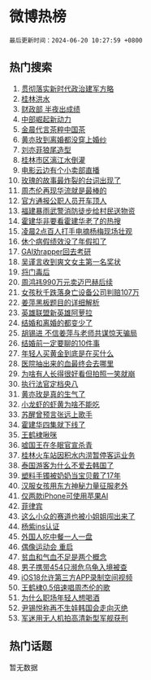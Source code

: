 # 微博热榜

`最后更新时间：2024-06-20 10:27:59 +0800`

## 热门搜索

1. [贯彻落实新时代政治建军方略](https://m.weibo.cn/search?containerid=100103type%3D1%26t%3D10%26q%3D%23%E8%B4%AF%E5%BD%BB%E8%90%BD%E5%AE%9E%E6%96%B0%E6%97%B6%E4%BB%A3%E6%94%BF%E6%B2%BB%E5%BB%BA%E5%86%9B%E6%96%B9%E7%95%A5%23&stream_entry_id=51&isnewpage=1&extparam=seat%3D1%26cate%3D10103%26stream_entry_id%3D51%26pos%3D0%26filter_type%3Drealtimehot%26dgr%3D0%26c_type%3D51%26q%3D%2523%25E8%25B4%25AF%25E5%25BD%25BB%25E8%2590%25BD%25E5%25AE%259E%25E6%2596%25B0%25E6%2597%25B6%25E4%25BB%25A3%25E6%2594%25BF%25E6%25B2%25BB%25E5%25BB%25BA%25E5%2586%259B%25E6%2596%25B9%25E7%2595%25A5%2523%26display_time%3D1718850478%26pre_seqid%3D171885047807801121274)
1. [桂林洪水](https://m.weibo.cn/search?containerid=100103type%3D1%26t%3D10%26q%3D%E6%A1%82%E6%9E%97%E6%B4%AA%E6%B0%B4&stream_entry_id=31&isnewpage=1&extparam=seat%3D1%26flag%3D1%26filter_type%3Drealtimehot%26pos%3D0%26c_type%3D31%26lcate%3D5001%26cate%3D5001%26band_rank%3D1%26q%3D%25E6%25A1%2582%25E6%259E%2597%25E6%25B4%25AA%25E6%25B0%25B4%26dgr%3D0%26realpos%3D1%26stream_entry_id%3D31%26display_time%3D1718850478%26pre_seqid%3D171885047807801121274)
1. [财政部 半夜出成绩](https://m.weibo.cn/search?containerid=100103type%3D1%26t%3D10%26q%3D%E8%B4%A2%E6%94%BF%E9%83%A8+%E5%8D%8A%E5%A4%9C%E5%87%BA%E6%88%90%E7%BB%A9&stream_entry_id=31&isnewpage=1&extparam=seat%3D1%26flag%3D2%26filter_type%3Drealtimehot%26pos%3D1%26c_type%3D31%26lcate%3D5001%26cate%3D5001%26band_rank%3D2%26q%3D%25E8%25B4%25A2%25E6%2594%25BF%25E9%2583%25A8%2520%25E5%258D%258A%25E5%25A4%259C%25E5%2587%25BA%25E6%2588%2590%25E7%25BB%25A9%26dgr%3D0%26realpos%3D2%26stream_entry_id%3D31%26display_time%3D1718850478%26pre_seqid%3D171885047807801121274)
1. [中部崛起新动力](https://m.weibo.cn/search?containerid=100103type%3D1%26t%3D10%26q%3D%23%E4%B8%AD%E9%83%A8%E5%B4%9B%E8%B5%B7%E6%96%B0%E5%8A%A8%E5%8A%9B%23&stream_entry_id=31&isnewpage=1&extparam=seat%3D1%26flag%3D0%26filter_type%3Drealtimehot%26pos%3D2%26c_type%3D31%26lcate%3D5001%26cate%3D5001%26band_rank%3D3%26q%3D%2523%25E4%25B8%25AD%25E9%2583%25A8%25E5%25B4%259B%25E8%25B5%25B7%25E6%2596%25B0%25E5%258A%25A8%25E5%258A%259B%2523%26dgr%3D0%26realpos%3D3%26stream_entry_id%3D31%26display_time%3D1718850478%26pre_seqid%3D171885047807801121274)
1. [金晨代言茶粹中国茶](https://m.weibo.cn/search?containerid=100103type%3D1%26t%3D10%26q%3D%23%E9%87%91%E6%99%A8%E4%BB%A3%E8%A8%80%E8%8C%B6%E7%B2%B9%E4%B8%AD%E5%9B%BD%E8%8C%B6%23&stream_entry_id=31&isnewpage=1&extparam=seat%3D1%26topic_ad%3D1%26filter_type%3Drealtimehot%26pos%3D3%26c_type%3D31%26lcate%3D5001%26is_ad_pos%3D1%26cate%3D5001%26stream_entry_id%3D31%26q%3D%2523%25E9%2587%2591%25E6%2599%25A8%25E4%25BB%25A3%25E8%25A8%2580%25E8%258C%25B6%25E7%25B2%25B9%25E4%25B8%25AD%25E5%259B%25BD%25E8%258C%25B6%2523%26dgr%3D0%26band_rank%3D4%26adid%3D242659%26display_time%3D1718850478%26pre_seqid%3D171885047807801121274)
1. [黄亦玫到离婚都没穿上婚纱](https://m.weibo.cn/search?containerid=100103type%3D1%26t%3D10%26q%3D%23%E9%BB%84%E4%BA%A6%E7%8E%AB%E5%88%B0%E7%A6%BB%E5%A9%9A%E9%83%BD%E6%B2%A1%E7%A9%BF%E4%B8%8A%E5%A9%9A%E7%BA%B1%23&stream_entry_id=31&isnewpage=1&extparam=seat%3D1%26flag%3D2%26filter_type%3Drealtimehot%26pos%3D4%26c_type%3D31%26lcate%3D5001%26cate%3D5001%26band_rank%3D4%26q%3D%2523%25E9%25BB%2584%25E4%25BA%25A6%25E7%258E%25AB%25E5%2588%25B0%25E7%25A6%25BB%25E5%25A9%259A%25E9%2583%25BD%25E6%25B2%25A1%25E7%25A9%25BF%25E4%25B8%258A%25E5%25A9%259A%25E7%25BA%25B1%2523%26dgr%3D0%26realpos%3D4%26stream_entry_id%3D31%26display_time%3D1718850478%26pre_seqid%3D171885047807801121274)
1. [刘亦菲狼尾造型](https://m.weibo.cn/search?containerid=100103type%3D1%26t%3D10%26q%3D%23%E5%88%98%E4%BA%A6%E8%8F%B2%E7%8B%BC%E5%B0%BE%E9%80%A0%E5%9E%8B%23&stream_entry_id=31&isnewpage=1&extparam=seat%3D1%26flag%3D1%26filter_type%3Drealtimehot%26pos%3D5%26c_type%3D31%26lcate%3D5001%26cate%3D5001%26band_rank%3D5%26q%3D%2523%25E5%2588%2598%25E4%25BA%25A6%25E8%258F%25B2%25E7%258B%25BC%25E5%25B0%25BE%25E9%2580%25A0%25E5%259E%258B%2523%26dgr%3D0%26realpos%3D5%26stream_entry_id%3D31%26display_time%3D1718850478%26pre_seqid%3D171885047807801121274)
1. [桂林市区漓江水倒灌](https://m.weibo.cn/search?containerid=100103type%3D1%26t%3D10%26q%3D%23%E6%A1%82%E6%9E%97%E5%B8%82%E5%8C%BA%E6%BC%93%E6%B1%9F%E6%B0%B4%E5%80%92%E7%81%8C%23&stream_entry_id=31&isnewpage=1&extparam=seat%3D1%26flag%3D1%26filter_type%3Drealtimehot%26pos%3D6%26c_type%3D31%26lcate%3D5001%26cate%3D5001%26band_rank%3D6%26q%3D%2523%25E6%25A1%2582%25E6%259E%2597%25E5%25B8%2582%25E5%258C%25BA%25E6%25BC%2593%25E6%25B1%259F%25E6%25B0%25B4%25E5%2580%2592%25E7%2581%258C%2523%26dgr%3D0%26realpos%3D6%26stream_entry_id%3D31%26display_time%3D1718850478%26pre_seqid%3D171885047807801121274)
1. [电影云边有个小卖部直播](https://m.weibo.cn/search?containerid=100103type%3D1%26t%3D10%26q%3D%23%E7%94%B5%E5%BD%B1%E4%BA%91%E8%BE%B9%E6%9C%89%E4%B8%AA%E5%B0%8F%E5%8D%96%E9%83%A8%E7%9B%B4%E6%92%AD%23&stream_entry_id=31&isnewpage=1&extparam=seat%3D1%26filter_type%3Drealtimehot%26pos%3D7%26c_type%3D31%26lcate%3D5001%26is_ad_pos%3D1%26cate%3D5001%26stream_entry_id%3D31%26q%3D%2523%25E7%2594%25B5%25E5%25BD%25B1%25E4%25BA%2591%25E8%25BE%25B9%25E6%259C%2589%25E4%25B8%25AA%25E5%25B0%258F%25E5%258D%2596%25E9%2583%25A8%25E7%259B%25B4%25E6%2592%25AD%2523%26dgr%3D0%26band_rank%3D7%26adid%3D242739%26display_time%3D1718850478%26pre_seqid%3D171885047807801121274)
1. [玫瑰的故事最炸裂的台词出现了](https://m.weibo.cn/search?containerid=100103type%3D1%26t%3D10%26q%3D%E7%8E%AB%E7%91%B0%E7%9A%84%E6%95%85%E4%BA%8B%E6%9C%80%E7%82%B8%E8%A3%82%E7%9A%84%E5%8F%B0%E8%AF%8D%E5%87%BA%E7%8E%B0%E4%BA%86&stream_entry_id=31&isnewpage=1&extparam=seat%3D1%26flag%3D2%26filter_type%3Drealtimehot%26pos%3D8%26c_type%3D31%26lcate%3D5001%26cate%3D5001%26band_rank%3D7%26q%3D%25E7%258E%25AB%25E7%2591%25B0%25E7%259A%2584%25E6%2595%2585%25E4%25BA%258B%25E6%259C%2580%25E7%2582%25B8%25E8%25A3%2582%25E7%259A%2584%25E5%258F%25B0%25E8%25AF%258D%25E5%2587%25BA%25E7%258E%25B0%25E4%25BA%2586%26dgr%3D0%26realpos%3D7%26stream_entry_id%3D31%26display_time%3D1718850478%26pre_seqid%3D171885047807801121274)
1. [周杰伦再现华流就是最棒的](https://m.weibo.cn/search?containerid=100103type%3D1%26t%3D10%26q%3D%23%E5%91%A8%E6%9D%B0%E4%BC%A6%E5%86%8D%E7%8E%B0%E5%8D%8E%E6%B5%81%E5%B0%B1%E6%98%AF%E6%9C%80%E6%A3%92%E7%9A%84%23&stream_entry_id=31&isnewpage=1&extparam=seat%3D1%26flag%3D1%26filter_type%3Drealtimehot%26pos%3D9%26c_type%3D31%26lcate%3D5001%26cate%3D5001%26band_rank%3D8%26q%3D%2523%25E5%2591%25A8%25E6%259D%25B0%25E4%25BC%25A6%25E5%2586%258D%25E7%258E%25B0%25E5%258D%258E%25E6%25B5%2581%25E5%25B0%25B1%25E6%2598%25AF%25E6%259C%2580%25E6%25A3%2592%25E7%259A%2584%2523%26dgr%3D0%26realpos%3D8%26stream_entry_id%3D31%26display_time%3D1718850478%26pre_seqid%3D171885047807801121274)
1. [官方通报公职人员开车顶人](https://m.weibo.cn/search?containerid=100103type%3D1%26t%3D10%26q%3D%23%E5%AE%98%E6%96%B9%E9%80%9A%E6%8A%A5%E5%85%AC%E8%81%8C%E4%BA%BA%E5%91%98%E5%BC%80%E8%BD%A6%E9%A1%B6%E4%BA%BA%23&stream_entry_id=31&isnewpage=1&extparam=seat%3D1%26flag%3D1%26filter_type%3Drealtimehot%26pos%3D10%26c_type%3D31%26lcate%3D5001%26cate%3D5001%26band_rank%3D9%26q%3D%2523%25E5%25AE%2598%25E6%2596%25B9%25E9%2580%259A%25E6%258A%25A5%25E5%2585%25AC%25E8%2581%258C%25E4%25BA%25BA%25E5%2591%2598%25E5%25BC%2580%25E8%25BD%25A6%25E9%25A1%25B6%25E4%25BA%25BA%2523%26dgr%3D0%26realpos%3D9%26stream_entry_id%3D31%26display_time%3D1718850478%26pre_seqid%3D171885047807801121274)
1. [福建暴雨武警消防徒步给村民送物资](https://m.weibo.cn/search?containerid=100103type%3D1%26t%3D10%26q%3D%23%E7%A6%8F%E5%BB%BA%E6%9A%B4%E9%9B%A8%E6%AD%A6%E8%AD%A6%E6%B6%88%E9%98%B2%E5%BE%92%E6%AD%A5%E7%BB%99%E6%9D%91%E6%B0%91%E9%80%81%E7%89%A9%E8%B5%84%23&stream_entry_id=31&isnewpage=1&extparam=seat%3D1%26flag%3D0%26filter_type%3Drealtimehot%26pos%3D11%26c_type%3D31%26lcate%3D5001%26cate%3D5001%26band_rank%3D10%26q%3D%2523%25E7%25A6%258F%25E5%25BB%25BA%25E6%259A%25B4%25E9%259B%25A8%25E6%25AD%25A6%25E8%25AD%25A6%25E6%25B6%2588%25E9%2598%25B2%25E5%25BE%2592%25E6%25AD%25A5%25E7%25BB%2599%25E6%259D%2591%25E6%25B0%2591%25E9%2580%2581%25E7%2589%25A9%25E8%25B5%2584%2523%26dgr%3D0%26realpos%3D10%26stream_entry_id%3D31%26display_time%3D1718850478%26pre_seqid%3D171885047807801121274)
1. [霍建华非要看霍建华老了的热搜](https://m.weibo.cn/search?containerid=100103type%3D1%26t%3D10%26q%3D%23%E9%9C%8D%E5%BB%BA%E5%8D%8E%E9%9D%9E%E8%A6%81%E7%9C%8B%E9%9C%8D%E5%BB%BA%E5%8D%8E%E8%80%81%E4%BA%86%E7%9A%84%E7%83%AD%E6%90%9C%23&stream_entry_id=31&isnewpage=1&extparam=seat%3D1%26flag%3D1%26filter_type%3Drealtimehot%26pos%3D12%26c_type%3D31%26lcate%3D5001%26cate%3D5001%26band_rank%3D11%26q%3D%2523%25E9%259C%258D%25E5%25BB%25BA%25E5%258D%258E%25E9%259D%259E%25E8%25A6%2581%25E7%259C%258B%25E9%259C%258D%25E5%25BB%25BA%25E5%258D%258E%25E8%2580%2581%25E4%25BA%2586%25E7%259A%2584%25E7%2583%25AD%25E6%2590%259C%2523%26dgr%3D0%26realpos%3D11%26stream_entry_id%3D31%26display_time%3D1718850478%26pre_seqid%3D171885047807801121274)
1. [凌晨2点百人打手电摘杨梅现场壮观](https://m.weibo.cn/search?containerid=100103type%3D1%26t%3D10%26q%3D%23%E5%87%8C%E6%99%A82%E7%82%B9%E7%99%BE%E4%BA%BA%E6%89%93%E6%89%8B%E7%94%B5%E6%91%98%E6%9D%A8%E6%A2%85%E7%8E%B0%E5%9C%BA%E5%A3%AE%E8%A7%82%23&stream_entry_id=31&isnewpage=1&extparam=seat%3D1%26flag%3D1%26filter_type%3Drealtimehot%26pos%3D13%26c_type%3D31%26lcate%3D5001%26cate%3D5001%26band_rank%3D12%26q%3D%2523%25E5%2587%258C%25E6%2599%25A82%25E7%2582%25B9%25E7%2599%25BE%25E4%25BA%25BA%25E6%2589%2593%25E6%2589%258B%25E7%2594%25B5%25E6%2591%2598%25E6%259D%25A8%25E6%25A2%2585%25E7%258E%25B0%25E5%259C%25BA%25E5%25A3%25AE%25E8%25A7%2582%2523%26dgr%3D0%26realpos%3D12%26stream_entry_id%3D31%26display_time%3D1718850478%26pre_seqid%3D171885047807801121274)
1. [休个病假绩效没了年假扣了](https://m.weibo.cn/search?containerid=100103type%3D1%26t%3D10%26q%3D%23%E4%BC%91%E4%B8%AA%E7%97%85%E5%81%87%E7%BB%A9%E6%95%88%E6%B2%A1%E4%BA%86%E5%B9%B4%E5%81%87%E6%89%A3%E4%BA%86%23&stream_entry_id=31&isnewpage=1&extparam=seat%3D1%26flag%3D0%26filter_type%3Drealtimehot%26pos%3D14%26c_type%3D31%26lcate%3D5001%26cate%3D5001%26band_rank%3D13%26q%3D%2523%25E4%25BC%2591%25E4%25B8%25AA%25E7%2597%2585%25E5%2581%2587%25E7%25BB%25A9%25E6%2595%2588%25E6%25B2%25A1%25E4%25BA%2586%25E5%25B9%25B4%25E5%2581%2587%25E6%2589%25A3%25E4%25BA%2586%2523%26dgr%3D0%26realpos%3D13%26stream_entry_id%3D31%26display_time%3D1718850478%26pre_seqid%3D171885047807801121274)
1. [GAI劝rapper回去考研](https://m.weibo.cn/search?containerid=100103type%3D1%26t%3D10%26q%3D%23GAI%E5%8A%9Drapper%E5%9B%9E%E5%8E%BB%E8%80%83%E7%A0%94%23&stream_entry_id=31&isnewpage=1&extparam=seat%3D1%26flag%3D1%26filter_type%3Drealtimehot%26pos%3D15%26c_type%3D31%26lcate%3D5001%26cate%3D5001%26band_rank%3D14%26q%3D%2523GAI%25E5%258A%259Drapper%25E5%259B%259E%25E5%258E%25BB%25E8%2580%2583%25E7%25A0%2594%2523%26dgr%3D0%26realpos%3D14%26stream_entry_id%3D31%26display_time%3D1718850478%26pre_seqid%3D171885047807801121274)
1. [吴谨言收到爽文女主第一名奖状](https://m.weibo.cn/search?containerid=100103type%3D1%26t%3D10%26q%3D%23%E5%90%B4%E8%B0%A8%E8%A8%80%E6%94%B6%E5%88%B0%E7%88%BD%E6%96%87%E5%A5%B3%E4%B8%BB%E7%AC%AC%E4%B8%80%E5%90%8D%E5%A5%96%E7%8A%B6%23&stream_entry_id=31&isnewpage=1&extparam=seat%3D1%26flag%3D1%26filter_type%3Drealtimehot%26pos%3D16%26c_type%3D31%26lcate%3D5001%26cate%3D5001%26band_rank%3D15%26q%3D%2523%25E5%2590%25B4%25E8%25B0%25A8%25E8%25A8%2580%25E6%2594%25B6%25E5%2588%25B0%25E7%2588%25BD%25E6%2596%2587%25E5%25A5%25B3%25E4%25B8%25BB%25E7%25AC%25AC%25E4%25B8%2580%25E5%2590%258D%25E5%25A5%2596%25E7%258A%25B6%2523%26dgr%3D0%26realpos%3D15%26stream_entry_id%3D31%26display_time%3D1718850478%26pre_seqid%3D171885047807801121274)
1. [将门毒后](https://m.weibo.cn/search?containerid=100103type%3D1%26t%3D10%26q%3D%E5%B0%86%E9%97%A8%E6%AF%92%E5%90%8E&stream_entry_id=31&isnewpage=1&extparam=seat%3D1%26flag%3D0%26filter_type%3Drealtimehot%26pos%3D17%26c_type%3D31%26lcate%3D5001%26cate%3D5001%26band_rank%3D16%26q%3D%25E5%25B0%2586%25E9%2597%25A8%25E6%25AF%2592%25E5%2590%258E%26dgr%3D0%26realpos%3D16%26stream_entry_id%3D31%26display_time%3D1718850478%26pre_seqid%3D171885047807801121274)
1. [周鸿祎990万元卖迈巴赫后续](https://m.weibo.cn/search?containerid=100103type%3D1%26t%3D10%26q%3D%23%E5%91%A8%E9%B8%BF%E7%A5%8E990%E4%B8%87%E5%85%83%E5%8D%96%E8%BF%88%E5%B7%B4%E8%B5%AB%E5%90%8E%E7%BB%AD%23&stream_entry_id=31&isnewpage=1&extparam=seat%3D1%26flag%3D1%26filter_type%3Drealtimehot%26pos%3D18%26c_type%3D31%26lcate%3D5001%26cate%3D5001%26band_rank%3D17%26q%3D%2523%25E5%2591%25A8%25E9%25B8%25BF%25E7%25A5%258E990%25E4%25B8%2587%25E5%2585%2583%25E5%258D%2596%25E8%25BF%2588%25E5%25B7%25B4%25E8%25B5%25AB%25E5%2590%258E%25E7%25BB%25AD%2523%26dgr%3D0%26realpos%3D17%26stream_entry_id%3D31%26display_time%3D1718850478%26pre_seqid%3D171885047807801121274)
1. [女孩秋千跌落身亡设备公司判赔107万](https://m.weibo.cn/search?containerid=100103type%3D1%26t%3D10%26q%3D%23%E5%A5%B3%E5%AD%A9%E7%A7%8B%E5%8D%83%E8%B7%8C%E8%90%BD%E8%BA%AB%E4%BA%A1%E8%AE%BE%E5%A4%87%E5%85%AC%E5%8F%B8%E5%88%A4%E8%B5%94107%E4%B8%87%23&stream_entry_id=31&isnewpage=1&extparam=seat%3D1%26flag%3D0%26filter_type%3Drealtimehot%26pos%3D19%26c_type%3D31%26lcate%3D5001%26cate%3D5001%26band_rank%3D18%26q%3D%2523%25E5%25A5%25B3%25E5%25AD%25A9%25E7%25A7%258B%25E5%258D%2583%25E8%25B7%258C%25E8%2590%25BD%25E8%25BA%25AB%25E4%25BA%25A1%25E8%25AE%25BE%25E5%25A4%2587%25E5%2585%25AC%25E5%258F%25B8%25E5%2588%25A4%25E8%25B5%2594107%25E4%25B8%2587%2523%26dgr%3D0%26realpos%3D18%26stream_entry_id%3D31%26display_time%3D1718850478%26pre_seqid%3D171885047807801121274)
1. [姜萍黑板题目的详细解析](https://m.weibo.cn/search?containerid=100103type%3D1%26t%3D10%26q%3D%23%E5%A7%9C%E8%90%8D%E9%BB%91%E6%9D%BF%E9%A2%98%E7%9B%AE%E7%9A%84%E8%AF%A6%E7%BB%86%E8%A7%A3%E6%9E%90%23&stream_entry_id=31&isnewpage=1&extparam=seat%3D1%26flag%3D1%26filter_type%3Drealtimehot%26pos%3D20%26c_type%3D31%26lcate%3D5001%26cate%3D5001%26band_rank%3D19%26q%3D%2523%25E5%25A7%259C%25E8%2590%258D%25E9%25BB%2591%25E6%259D%25BF%25E9%25A2%2598%25E7%259B%25AE%25E7%259A%2584%25E8%25AF%25A6%25E7%25BB%2586%25E8%25A7%25A3%25E6%259E%2590%2523%26dgr%3D0%26realpos%3D19%26stream_entry_id%3D31%26display_time%3D1718850478%26pre_seqid%3D171885047807801121274)
1. [英雄联盟新英雄阿萝拉](https://m.weibo.cn/search?containerid=100103type%3D1%26t%3D10%26q%3D%23%E8%8B%B1%E9%9B%84%E8%81%94%E7%9B%9F%E6%96%B0%E8%8B%B1%E9%9B%84%E9%98%BF%E8%90%9D%E6%8B%89%23&stream_entry_id=31&isnewpage=1&extparam=seat%3D1%26flag%3D1%26filter_type%3Drealtimehot%26pos%3D21%26c_type%3D31%26lcate%3D5001%26cate%3D5001%26band_rank%3D20%26q%3D%2523%25E8%258B%25B1%25E9%259B%2584%25E8%2581%2594%25E7%259B%259F%25E6%2596%25B0%25E8%258B%25B1%25E9%259B%2584%25E9%2598%25BF%25E8%2590%259D%25E6%258B%2589%2523%26dgr%3D0%26realpos%3D20%26stream_entry_id%3D31%26display_time%3D1718850478%26pre_seqid%3D171885047807801121274)
1. [结婚和离婚的都变少了](https://m.weibo.cn/search?containerid=100103type%3D1%26t%3D10%26q%3D%23%E7%BB%93%E5%A9%9A%E5%92%8C%E7%A6%BB%E5%A9%9A%E7%9A%84%E9%83%BD%E5%8F%98%E5%B0%91%E4%BA%86%23&stream_entry_id=31&isnewpage=1&extparam=seat%3D1%26flag%3D0%26filter_type%3Drealtimehot%26pos%3D22%26c_type%3D31%26lcate%3D5001%26cate%3D5001%26band_rank%3D21%26q%3D%2523%25E7%25BB%2593%25E5%25A9%259A%25E5%2592%258C%25E7%25A6%25BB%25E5%25A9%259A%25E7%259A%2584%25E9%2583%25BD%25E5%258F%2598%25E5%25B0%2591%25E4%25BA%2586%2523%26dgr%3D0%26realpos%3D21%26stream_entry_id%3D31%26display_time%3D1718850478%26pre_seqid%3D171885047807801121274)
1. [胡锡进 不信姜萍与老师共谋惊天骗局](https://m.weibo.cn/search?containerid=100103type%3D1%26t%3D10%26q%3D%E8%83%A1%E9%94%A1%E8%BF%9B+%E4%B8%8D%E4%BF%A1%E5%A7%9C%E8%90%8D%E4%B8%8E%E8%80%81%E5%B8%88%E5%85%B1%E8%B0%8B%E6%83%8A%E5%A4%A9%E9%AA%97%E5%B1%80&stream_entry_id=31&isnewpage=1&extparam=seat%3D1%26flag%3D2%26filter_type%3Drealtimehot%26pos%3D23%26c_type%3D31%26lcate%3D5001%26cate%3D5001%26band_rank%3D22%26q%3D%25E8%2583%25A1%25E9%2594%25A1%25E8%25BF%259B%2520%25E4%25B8%258D%25E4%25BF%25A1%25E5%25A7%259C%25E8%2590%258D%25E4%25B8%258E%25E8%2580%2581%25E5%25B8%2588%25E5%2585%25B1%25E8%25B0%258B%25E6%2583%258A%25E5%25A4%25A9%25E9%25AA%2597%25E5%25B1%2580%26dgr%3D0%26realpos%3D22%26stream_entry_id%3D31%26display_time%3D1718850478%26pre_seqid%3D171885047807801121274)
1. [结婚前一定要聊的10件事](https://m.weibo.cn/search?containerid=100103type%3D1%26t%3D10%26q%3D%23%E7%BB%93%E5%A9%9A%E5%89%8D%E4%B8%80%E5%AE%9A%E8%A6%81%E8%81%8A%E7%9A%8410%E4%BB%B6%E4%BA%8B%23&stream_entry_id=31&isnewpage=1&extparam=seat%3D1%26flag%3D0%26filter_type%3Drealtimehot%26pos%3D24%26c_type%3D31%26lcate%3D5001%26cate%3D5001%26band_rank%3D23%26q%3D%2523%25E7%25BB%2593%25E5%25A9%259A%25E5%2589%258D%25E4%25B8%2580%25E5%25AE%259A%25E8%25A6%2581%25E8%2581%258A%25E7%259A%258410%25E4%25BB%25B6%25E4%25BA%258B%2523%26dgr%3D0%26realpos%3D23%26stream_entry_id%3D31%26display_time%3D1718850478%26pre_seqid%3D171885047807801121274)
1. [年轻人买黄金到底是在买什么](https://m.weibo.cn/search?containerid=100103type%3D1%26t%3D10%26q%3D%23%E5%B9%B4%E8%BD%BB%E4%BA%BA%E4%B9%B0%E9%BB%84%E9%87%91%E5%88%B0%E5%BA%95%E6%98%AF%E5%9C%A8%E4%B9%B0%E4%BB%80%E4%B9%88%23&stream_entry_id=31&isnewpage=1&extparam=seat%3D1%26flag%3D1%26filter_type%3Drealtimehot%26pos%3D25%26c_type%3D31%26lcate%3D5001%26cate%3D5001%26band_rank%3D24%26q%3D%2523%25E5%25B9%25B4%25E8%25BD%25BB%25E4%25BA%25BA%25E4%25B9%25B0%25E9%25BB%2584%25E9%2587%2591%25E5%2588%25B0%25E5%25BA%2595%25E6%2598%25AF%25E5%259C%25A8%25E4%25B9%25B0%25E4%25BB%2580%25E4%25B9%2588%2523%26dgr%3D0%26realpos%3D24%26stream_entry_id%3D31%26display_time%3D1718850478%26pre_seqid%3D171885047807801121274)
1. [医院抽出来的血最终会去哪里](https://m.weibo.cn/search?containerid=100103type%3D1%26t%3D10%26q%3D%23%E5%8C%BB%E9%99%A2%E6%8A%BD%E5%87%BA%E6%9D%A5%E7%9A%84%E8%A1%80%E6%9C%80%E7%BB%88%E4%BC%9A%E5%8E%BB%E5%93%AA%E9%87%8C%23&stream_entry_id=31&isnewpage=1&extparam=seat%3D1%26flag%3D0%26filter_type%3Drealtimehot%26pos%3D26%26c_type%3D31%26lcate%3D5001%26cate%3D5001%26band_rank%3D25%26q%3D%2523%25E5%258C%25BB%25E9%2599%25A2%25E6%258A%25BD%25E5%2587%25BA%25E6%259D%25A5%25E7%259A%2584%25E8%25A1%2580%25E6%259C%2580%25E7%25BB%2588%25E4%25BC%259A%25E5%258E%25BB%25E5%2593%25AA%25E9%2587%258C%2523%26dgr%3D0%26realpos%3D25%26stream_entry_id%3D31%26display_time%3D1718850478%26pre_seqid%3D171885047807801121274)
1. [为啥有人长得很好看但拍照一笑就崩](https://m.weibo.cn/search?containerid=100103type%3D1%26t%3D10%26q%3D%23%E4%B8%BA%E5%95%A5%E6%9C%89%E4%BA%BA%E9%95%BF%E5%BE%97%E5%BE%88%E5%A5%BD%E7%9C%8B%E4%BD%86%E6%8B%8D%E7%85%A7%E4%B8%80%E7%AC%91%E5%B0%B1%E5%B4%A9%23&stream_entry_id=31&isnewpage=1&extparam=seat%3D1%26flag%3D1%26filter_type%3Drealtimehot%26pos%3D27%26c_type%3D31%26lcate%3D5001%26cate%3D5001%26band_rank%3D26%26q%3D%2523%25E4%25B8%25BA%25E5%2595%25A5%25E6%259C%2589%25E4%25BA%25BA%25E9%2595%25BF%25E5%25BE%2597%25E5%25BE%2588%25E5%25A5%25BD%25E7%259C%258B%25E4%25BD%2586%25E6%258B%258D%25E7%2585%25A7%25E4%25B8%2580%25E7%25AC%2591%25E5%25B0%25B1%25E5%25B4%25A9%2523%26dgr%3D0%26realpos%3D26%26stream_entry_id%3D31%26display_time%3D1718850478%26pre_seqid%3D171885047807801121274)
1. [执行法官定档央八](https://m.weibo.cn/search?containerid=100103type%3D1%26t%3D10%26q%3D%23%E6%89%A7%E8%A1%8C%E6%B3%95%E5%AE%98%E5%AE%9A%E6%A1%A3%E5%A4%AE%E5%85%AB%23&stream_entry_id=31&isnewpage=1&extparam=seat%3D1%26flag%3D1%26filter_type%3Drealtimehot%26pos%3D28%26c_type%3D31%26lcate%3D5001%26cate%3D5001%26band_rank%3D27%26q%3D%2523%25E6%2589%25A7%25E8%25A1%258C%25E6%25B3%2595%25E5%25AE%2598%25E5%25AE%259A%25E6%25A1%25A3%25E5%25A4%25AE%25E5%2585%25AB%2523%26dgr%3D0%26realpos%3D27%26stream_entry_id%3D31%26display_time%3D1718850478%26pre_seqid%3D171885047807801121274)
1. [黄亦玫是真的生气了](https://m.weibo.cn/search?containerid=100103type%3D1%26t%3D10%26q%3D%23%E9%BB%84%E4%BA%A6%E7%8E%AB%E6%98%AF%E7%9C%9F%E7%9A%84%E7%94%9F%E6%B0%94%E4%BA%86%23&stream_entry_id=31&isnewpage=1&extparam=seat%3D1%26flag%3D0%26filter_type%3Drealtimehot%26pos%3D29%26c_type%3D31%26lcate%3D5001%26cate%3D5001%26band_rank%3D28%26q%3D%2523%25E9%25BB%2584%25E4%25BA%25A6%25E7%258E%25AB%25E6%2598%25AF%25E7%259C%259F%25E7%259A%2584%25E7%2594%259F%25E6%25B0%2594%25E4%25BA%2586%2523%26dgr%3D0%26realpos%3D28%26stream_entry_id%3D31%26display_time%3D1718850478%26pre_seqid%3D171885047807801121274)
1. [小龙虾的虾黄为啥不能吃](https://m.weibo.cn/search?containerid=100103type%3D1%26t%3D10%26q%3D%23%E5%B0%8F%E9%BE%99%E8%99%BE%E7%9A%84%E8%99%BE%E9%BB%84%E4%B8%BA%E5%95%A5%E4%B8%8D%E8%83%BD%E5%90%83%23&stream_entry_id=31&isnewpage=1&extparam=seat%3D1%26flag%3D1%26filter_type%3Drealtimehot%26pos%3D30%26c_type%3D31%26lcate%3D5001%26cate%3D5001%26band_rank%3D29%26q%3D%2523%25E5%25B0%258F%25E9%25BE%2599%25E8%2599%25BE%25E7%259A%2584%25E8%2599%25BE%25E9%25BB%2584%25E4%25B8%25BA%25E5%2595%25A5%25E4%25B8%258D%25E8%2583%25BD%25E5%2590%2583%2523%26dgr%3D0%26realpos%3D29%26stream_entry_id%3D31%26display_time%3D1718850478%26pre_seqid%3D171885047807801121274)
1. [苏醒曾预言张远上歌手](https://m.weibo.cn/search?containerid=100103type%3D1%26t%3D10%26q%3D%23%E8%8B%8F%E9%86%92%E6%9B%BE%E9%A2%84%E8%A8%80%E5%BC%A0%E8%BF%9C%E4%B8%8A%E6%AD%8C%E6%89%8B%23&stream_entry_id=31&isnewpage=1&extparam=seat%3D1%26flag%3D1%26filter_type%3Drealtimehot%26pos%3D31%26c_type%3D31%26lcate%3D5001%26cate%3D5001%26band_rank%3D30%26q%3D%2523%25E8%258B%258F%25E9%2586%2592%25E6%259B%25BE%25E9%25A2%2584%25E8%25A8%2580%25E5%25BC%25A0%25E8%25BF%259C%25E4%25B8%258A%25E6%25AD%258C%25E6%2589%258B%2523%26dgr%3D0%26realpos%3D30%26stream_entry_id%3D31%26display_time%3D1718850478%26pre_seqid%3D171885047807801121274)
1. [霍建华四集就下线了](https://m.weibo.cn/search?containerid=100103type%3D1%26t%3D10%26q%3D%23%E9%9C%8D%E5%BB%BA%E5%8D%8E%E5%9B%9B%E9%9B%86%E5%B0%B1%E4%B8%8B%E7%BA%BF%E4%BA%86%23&stream_entry_id=31&isnewpage=1&extparam=seat%3D1%26flag%3D0%26filter_type%3Drealtimehot%26pos%3D32%26c_type%3D31%26lcate%3D5001%26cate%3D5001%26band_rank%3D31%26q%3D%2523%25E9%259C%258D%25E5%25BB%25BA%25E5%258D%258E%25E5%259B%259B%25E9%259B%2586%25E5%25B0%25B1%25E4%25B8%258B%25E7%25BA%25BF%25E4%25BA%2586%2523%26dgr%3D0%26realpos%3D31%26stream_entry_id%3D31%26display_time%3D1718850478%26pre_seqid%3D171885047807801121274)
1. [王鹤棣啾咪](https://m.weibo.cn/search?containerid=100103type%3D1%26t%3D10%26q%3D%23%E7%8E%8B%E9%B9%A4%E6%A3%A3%E5%95%BE%E5%92%AA%23&stream_entry_id=31&isnewpage=1&extparam=seat%3D1%26flag%3D1%26filter_type%3Drealtimehot%26pos%3D33%26c_type%3D31%26lcate%3D5001%26cate%3D5001%26band_rank%3D32%26q%3D%2523%25E7%258E%258B%25E9%25B9%25A4%25E6%25A3%25A3%25E5%2595%25BE%25E5%2592%25AA%2523%26dgr%3D0%26realpos%3D32%26stream_entry_id%3D31%26display_time%3D1718850478%26pre_seqid%3D171885047807801121274)
1. [嘘国王在冬眠官宣杀青](https://m.weibo.cn/search?containerid=100103type%3D1%26t%3D10%26q%3D%23%E5%98%98%E5%9B%BD%E7%8E%8B%E5%9C%A8%E5%86%AC%E7%9C%A0%E5%AE%98%E5%AE%A3%E6%9D%80%E9%9D%92%23&stream_entry_id=31&isnewpage=1&extparam=seat%3D1%26flag%3D1%26filter_type%3Drealtimehot%26pos%3D34%26c_type%3D31%26lcate%3D5001%26cate%3D5001%26band_rank%3D33%26q%3D%2523%25E5%2598%2598%25E5%259B%25BD%25E7%258E%258B%25E5%259C%25A8%25E5%2586%25AC%25E7%259C%25A0%25E5%25AE%2598%25E5%25AE%25A3%25E6%259D%2580%25E9%259D%2592%2523%26dgr%3D0%26realpos%3D33%26stream_entry_id%3D31%26display_time%3D1718850478%26pre_seqid%3D171885047807801121274)
1. [桂林火车站因积水内涝暂停客运业务](https://m.weibo.cn/search?containerid=100103type%3D1%26t%3D10%26q%3D%23%E6%A1%82%E6%9E%97%E7%81%AB%E8%BD%A6%E7%AB%99%E5%9B%A0%E7%A7%AF%E6%B0%B4%E5%86%85%E6%B6%9D%E6%9A%82%E5%81%9C%E5%AE%A2%E8%BF%90%E4%B8%9A%E5%8A%A1%23&stream_entry_id=31&isnewpage=1&extparam=seat%3D1%26flag%3D1%26filter_type%3Drealtimehot%26pos%3D35%26c_type%3D31%26lcate%3D5001%26cate%3D5001%26band_rank%3D34%26q%3D%2523%25E6%25A1%2582%25E6%259E%2597%25E7%2581%25AB%25E8%25BD%25A6%25E7%25AB%2599%25E5%259B%25A0%25E7%25A7%25AF%25E6%25B0%25B4%25E5%2586%2585%25E6%25B6%259D%25E6%259A%2582%25E5%2581%259C%25E5%25AE%25A2%25E8%25BF%2590%25E4%25B8%259A%25E5%258A%25A1%2523%26dgr%3D0%26realpos%3D34%26stream_entry_id%3D31%26display_time%3D1718850478%26pre_seqid%3D171885047807801121274)
1. [泰国游客为什么不爱去韩国了](https://m.weibo.cn/search?containerid=100103type%3D1%26t%3D10%26q%3D%23%E6%B3%B0%E5%9B%BD%E6%B8%B8%E5%AE%A2%E4%B8%BA%E4%BB%80%E4%B9%88%E4%B8%8D%E7%88%B1%E5%8E%BB%E9%9F%A9%E5%9B%BD%E4%BA%86%23&stream_entry_id=31&isnewpage=1&extparam=seat%3D1%26flag%3D1%26filter_type%3Drealtimehot%26pos%3D36%26c_type%3D31%26lcate%3D5001%26cate%3D5001%26band_rank%3D35%26q%3D%2523%25E6%25B3%25B0%25E5%259B%25BD%25E6%25B8%25B8%25E5%25AE%25A2%25E4%25B8%25BA%25E4%25BB%2580%25E4%25B9%2588%25E4%25B8%258D%25E7%2588%25B1%25E5%258E%25BB%25E9%259F%25A9%25E5%259B%25BD%25E4%25BA%2586%2523%26dgr%3D0%26realpos%3D35%26stream_entry_id%3D31%26display_time%3D1718850478%26pre_seqid%3D171885047807801121274)
1. [塑料手镯被奶奶当宝贝戴了17年](https://m.weibo.cn/search?containerid=100103type%3D1%26t%3D10%26q%3D%23%E5%A1%91%E6%96%99%E6%89%8B%E9%95%AF%E8%A2%AB%E5%A5%B6%E5%A5%B6%E5%BD%93%E5%AE%9D%E8%B4%9D%E6%88%B4%E4%BA%8617%E5%B9%B4%23&stream_entry_id=31&isnewpage=1&extparam=seat%3D1%26flag%3D0%26filter_type%3Drealtimehot%26pos%3D37%26c_type%3D31%26lcate%3D5001%26cate%3D5001%26band_rank%3D36%26q%3D%2523%25E5%25A1%2591%25E6%2596%2599%25E6%2589%258B%25E9%2595%25AF%25E8%25A2%25AB%25E5%25A5%25B6%25E5%25A5%25B6%25E5%25BD%2593%25E5%25AE%259D%25E8%25B4%259D%25E6%2588%25B4%25E4%25BA%258617%25E5%25B9%25B4%2523%26dgr%3D0%26realpos%3D36%26stream_entry_id%3D31%26display_time%3D1718850478%26pre_seqid%3D171885047807801121274)
1. [汉服女孩用东方神秘力量征服老外](https://m.weibo.cn/search?containerid=100103type%3D1%26t%3D10%26q%3D%23%E6%B1%89%E6%9C%8D%E5%A5%B3%E5%AD%A9%E7%94%A8%E4%B8%9C%E6%96%B9%E7%A5%9E%E7%A7%98%E5%8A%9B%E9%87%8F%E5%BE%81%E6%9C%8D%E8%80%81%E5%A4%96%23&stream_entry_id=31&isnewpage=1&extparam=seat%3D1%26flag%3D1%26filter_type%3Drealtimehot%26pos%3D38%26c_type%3D31%26lcate%3D5001%26cate%3D5001%26band_rank%3D37%26q%3D%2523%25E6%25B1%2589%25E6%259C%258D%25E5%25A5%25B3%25E5%25AD%25A9%25E7%2594%25A8%25E4%25B8%259C%25E6%2596%25B9%25E7%25A5%259E%25E7%25A7%2598%25E5%258A%259B%25E9%2587%258F%25E5%25BE%2581%25E6%259C%258D%25E8%2580%2581%25E5%25A4%2596%2523%26dgr%3D0%26realpos%3D37%26stream_entry_id%3D31%26display_time%3D1718850478%26pre_seqid%3D171885047807801121274)
1. [仅两款iPhone可使用苹果AI](https://m.weibo.cn/search?containerid=100103type%3D1%26t%3D10%26q%3D%23%E4%BB%85%E4%B8%A4%E6%AC%BEiPhone%E5%8F%AF%E4%BD%BF%E7%94%A8%E8%8B%B9%E6%9E%9CAI%23&stream_entry_id=31&isnewpage=1&extparam=seat%3D1%26flag%3D1%26filter_type%3Drealtimehot%26pos%3D39%26c_type%3D31%26lcate%3D5001%26cate%3D5001%26band_rank%3D38%26q%3D%2523%25E4%25BB%2585%25E4%25B8%25A4%25E6%25AC%25BEiPhone%25E5%258F%25AF%25E4%25BD%25BF%25E7%2594%25A8%25E8%258B%25B9%25E6%259E%259CAI%2523%26dgr%3D0%26realpos%3D38%26stream_entry_id%3D31%26display_time%3D1718850478%26pre_seqid%3D171885047807801121274)
1. [菲律宾](https://m.weibo.cn/search?containerid=100103type%3D1%26t%3D10%26q%3D%E8%8F%B2%E5%BE%8B%E5%AE%BE&stream_entry_id=31&isnewpage=1&extparam=seat%3D1%26flag%3D0%26filter_type%3Drealtimehot%26pos%3D40%26c_type%3D31%26lcate%3D5001%26cate%3D5001%26band_rank%3D39%26q%3D%25E8%258F%25B2%25E5%25BE%258B%25E5%25AE%25BE%26dgr%3D0%26realpos%3D39%26stream_entry_id%3D31%26display_time%3D1718850478%26pre_seqid%3D171885047807801121274)
1. [这么小众的赛道也被小姐姐闯出来了](https://m.weibo.cn/search?containerid=100103type%3D1%26t%3D10%26q%3D%E8%BF%99%E4%B9%88%E5%B0%8F%E4%BC%97%E7%9A%84%E8%B5%9B%E9%81%93%E4%B9%9F%E8%A2%AB%E5%B0%8F%E5%A7%90%E5%A7%90%E9%97%AF%E5%87%BA%E6%9D%A5%E4%BA%86&stream_entry_id=31&isnewpage=1&extparam=seat%3D1%26flag%3D1%26filter_type%3Drealtimehot%26pos%3D41%26c_type%3D31%26lcate%3D5001%26cate%3D5001%26band_rank%3D40%26q%3D%25E8%25BF%2599%25E4%25B9%2588%25E5%25B0%258F%25E4%25BC%2597%25E7%259A%2584%25E8%25B5%259B%25E9%2581%2593%25E4%25B9%259F%25E8%25A2%25AB%25E5%25B0%258F%25E5%25A7%2590%25E5%25A7%2590%25E9%2597%25AF%25E5%2587%25BA%25E6%259D%25A5%25E4%25BA%2586%26dgr%3D0%26realpos%3D40%26stream_entry_id%3D31%26display_time%3D1718850478%26pre_seqid%3D171885047807801121274)
1. [杨紫ins认证](https://m.weibo.cn/search?containerid=100103type%3D1%26t%3D10%26q%3D%23%E6%9D%A8%E7%B4%ABins%E8%AE%A4%E8%AF%81%23&stream_entry_id=31&isnewpage=1&extparam=seat%3D1%26flag%3D0%26filter_type%3Drealtimehot%26pos%3D42%26c_type%3D31%26lcate%3D5001%26cate%3D5001%26band_rank%3D41%26q%3D%2523%25E6%259D%25A8%25E7%25B4%25ABins%25E8%25AE%25A4%25E8%25AF%2581%2523%26dgr%3D0%26realpos%3D41%26stream_entry_id%3D31%26display_time%3D1718850478%26pre_seqid%3D171885047807801121274)
1. [外国人吃中餐一人一盘](https://m.weibo.cn/search?containerid=100103type%3D1%26t%3D10%26q%3D%23%E5%A4%96%E5%9B%BD%E4%BA%BA%E5%90%83%E4%B8%AD%E9%A4%90%E4%B8%80%E4%BA%BA%E4%B8%80%E7%9B%98%23&stream_entry_id=31&isnewpage=1&extparam=seat%3D1%26flag%3D0%26filter_type%3Drealtimehot%26pos%3D43%26c_type%3D31%26lcate%3D5001%26cate%3D5001%26band_rank%3D42%26q%3D%2523%25E5%25A4%2596%25E5%259B%25BD%25E4%25BA%25BA%25E5%2590%2583%25E4%25B8%25AD%25E9%25A4%2590%25E4%25B8%2580%25E4%25BA%25BA%25E4%25B8%2580%25E7%259B%2598%2523%26dgr%3D0%26realpos%3D42%26stream_entry_id%3D31%26display_time%3D1718850478%26pre_seqid%3D171885047807801121274)
1. [偶像运动会 重启](https://m.weibo.cn/search?containerid=100103type%3D1%26t%3D10%26q%3D%E5%81%B6%E5%83%8F%E8%BF%90%E5%8A%A8%E4%BC%9A+%E9%87%8D%E5%90%AF&stream_entry_id=31&isnewpage=1&extparam=seat%3D1%26flag%3D1%26filter_type%3Drealtimehot%26pos%3D44%26c_type%3D31%26lcate%3D5001%26cate%3D5001%26band_rank%3D43%26q%3D%25E5%2581%25B6%25E5%2583%258F%25E8%25BF%2590%25E5%258A%25A8%25E4%25BC%259A%2520%25E9%2587%258D%25E5%2590%25AF%26dgr%3D0%26realpos%3D43%26stream_entry_id%3D31%26display_time%3D1718850478%26pre_seqid%3D171885047807801121274)
1. [贫血和气血不足是两个概念](https://m.weibo.cn/search?containerid=100103type%3D1%26t%3D10%26q%3D%23%E8%B4%AB%E8%A1%80%E5%92%8C%E6%B0%94%E8%A1%80%E4%B8%8D%E8%B6%B3%E6%98%AF%E4%B8%A4%E4%B8%AA%E6%A6%82%E5%BF%B5%23&stream_entry_id=31&isnewpage=1&extparam=seat%3D1%26flag%3D0%26filter_type%3Drealtimehot%26pos%3D45%26c_type%3D31%26lcate%3D5001%26cate%3D5001%26band_rank%3D44%26q%3D%2523%25E8%25B4%25AB%25E8%25A1%2580%25E5%2592%258C%25E6%25B0%2594%25E8%25A1%2580%25E4%25B8%258D%25E8%25B6%25B3%25E6%2598%25AF%25E4%25B8%25A4%25E4%25B8%25AA%25E6%25A6%2582%25E5%25BF%25B5%2523%26dgr%3D0%26realpos%3D44%26stream_entry_id%3D31%26display_time%3D1718850478%26pre_seqid%3D171885047807801121274)
1. [男子携带454只濒危乌龟入境被查](https://m.weibo.cn/search?containerid=100103type%3D1%26t%3D10%26q%3D%23%E7%94%B7%E5%AD%90%E6%90%BA%E5%B8%A6454%E5%8F%AA%E6%BF%92%E5%8D%B1%E4%B9%8C%E9%BE%9F%E5%85%A5%E5%A2%83%E8%A2%AB%E6%9F%A5%23&stream_entry_id=31&isnewpage=1&extparam=seat%3D1%26flag%3D1%26filter_type%3Drealtimehot%26pos%3D46%26c_type%3D31%26lcate%3D5001%26cate%3D5001%26band_rank%3D45%26q%3D%2523%25E7%2594%25B7%25E5%25AD%2590%25E6%2590%25BA%25E5%25B8%25A6454%25E5%258F%25AA%25E6%25BF%2592%25E5%258D%25B1%25E4%25B9%258C%25E9%25BE%259F%25E5%2585%25A5%25E5%25A2%2583%25E8%25A2%25AB%25E6%259F%25A5%2523%26dgr%3D0%26realpos%3D45%26stream_entry_id%3D31%26display_time%3D1718850478%26pre_seqid%3D171885047807801121274)
1. [iOS18允许第三方APP录制空间视频](https://m.weibo.cn/search?containerid=100103type%3D1%26t%3D10%26q%3D%23iOS18%E5%85%81%E8%AE%B8%E7%AC%AC%E4%B8%89%E6%96%B9APP%E5%BD%95%E5%88%B6%E7%A9%BA%E9%97%B4%E8%A7%86%E9%A2%91%23&stream_entry_id=31&isnewpage=1&extparam=seat%3D1%26flag%3D1%26filter_type%3Drealtimehot%26pos%3D47%26c_type%3D31%26lcate%3D5001%26cate%3D5001%26band_rank%3D46%26q%3D%2523iOS18%25E5%2585%2581%25E8%25AE%25B8%25E7%25AC%25AC%25E4%25B8%2589%25E6%2596%25B9APP%25E5%25BD%2595%25E5%2588%25B6%25E7%25A9%25BA%25E9%2597%25B4%25E8%25A7%2586%25E9%25A2%2591%2523%26dgr%3D0%26realpos%3D46%26stream_entry_id%3D31%26display_time%3D1718850478%26pre_seqid%3D171885047807801121274)
1. [王鹤棣0.5倍速唱周杰伦的歌](https://m.weibo.cn/search?containerid=100103type%3D1%26t%3D10%26q%3D%23%E7%8E%8B%E9%B9%A4%E6%A3%A30.5%E5%80%8D%E9%80%9F%E5%94%B1%E5%91%A8%E6%9D%B0%E4%BC%A6%E7%9A%84%E6%AD%8C%23&stream_entry_id=31&isnewpage=1&extparam=seat%3D1%26flag%3D1%26filter_type%3Drealtimehot%26pos%3D48%26c_type%3D31%26lcate%3D5001%26cate%3D5001%26band_rank%3D47%26q%3D%2523%25E7%258E%258B%25E9%25B9%25A4%25E6%25A3%25A30.5%25E5%2580%258D%25E9%2580%259F%25E5%2594%25B1%25E5%2591%25A8%25E6%259D%25B0%25E4%25BC%25A6%25E7%259A%2584%25E6%25AD%258C%2523%26dgr%3D0%26realpos%3D47%26stream_entry_id%3D31%26display_time%3D1718850478%26pre_seqid%3D171885047807801121274)
1. [为什么职场年轻人想喝酒](https://m.weibo.cn/search?containerid=100103type%3D1%26t%3D10%26q%3D%23%E4%B8%BA%E4%BB%80%E4%B9%88%E8%81%8C%E5%9C%BA%E5%B9%B4%E8%BD%BB%E4%BA%BA%E6%83%B3%E5%96%9D%E9%85%92%23&stream_entry_id=31&isnewpage=1&extparam=seat%3D1%26flag%3D1%26filter_type%3Drealtimehot%26pos%3D49%26c_type%3D31%26lcate%3D5001%26cate%3D5001%26band_rank%3D48%26q%3D%2523%25E4%25B8%25BA%25E4%25BB%2580%25E4%25B9%2588%25E8%2581%258C%25E5%259C%25BA%25E5%25B9%25B4%25E8%25BD%25BB%25E4%25BA%25BA%25E6%2583%25B3%25E5%2596%259D%25E9%2585%2592%2523%26dgr%3D0%26realpos%3D48%26stream_entry_id%3D31%26display_time%3D1718850478%26pre_seqid%3D171885047807801121274)
1. [尹锡悦称再不生娃韩国会走向灭绝](https://m.weibo.cn/search?containerid=100103type%3D1%26t%3D10%26q%3D%23%E5%B0%B9%E9%94%A1%E6%82%A6%E7%A7%B0%E5%86%8D%E4%B8%8D%E7%94%9F%E5%A8%83%E9%9F%A9%E5%9B%BD%E4%BC%9A%E8%B5%B0%E5%90%91%E7%81%AD%E7%BB%9D%23&stream_entry_id=31&isnewpage=1&extparam=seat%3D1%26flag%3D1%26filter_type%3Drealtimehot%26pos%3D50%26c_type%3D31%26lcate%3D5001%26cate%3D5001%26band_rank%3D49%26q%3D%2523%25E5%25B0%25B9%25E9%2594%25A1%25E6%2582%25A6%25E7%25A7%25B0%25E5%2586%258D%25E4%25B8%258D%25E7%2594%259F%25E5%25A8%2583%25E9%259F%25A9%25E5%259B%25BD%25E4%25BC%259A%25E8%25B5%25B0%25E5%2590%2591%25E7%2581%25AD%25E7%25BB%259D%2523%26dgr%3D0%26realpos%3D49%26stream_entry_id%3D31%26display_time%3D1718850478%26pre_seqid%3D171885047807801121274)
1. [军迷用无人机拍高清新型军舰获刑](https://m.weibo.cn/search?containerid=100103type%3D1%26t%3D10%26q%3D%23%E5%86%9B%E8%BF%B7%E7%94%A8%E6%97%A0%E4%BA%BA%E6%9C%BA%E6%8B%8D%E9%AB%98%E6%B8%85%E6%96%B0%E5%9E%8B%E5%86%9B%E8%88%B0%E8%8E%B7%E5%88%91%23&stream_entry_id=31&isnewpage=1&extparam=seat%3D1%26flag%3D0%26filter_type%3Drealtimehot%26pos%3D51%26c_type%3D31%26lcate%3D5001%26cate%3D5001%26band_rank%3D50%26q%3D%2523%25E5%2586%259B%25E8%25BF%25B7%25E7%2594%25A8%25E6%2597%25A0%25E4%25BA%25BA%25E6%259C%25BA%25E6%258B%258D%25E9%25AB%2598%25E6%25B8%2585%25E6%2596%25B0%25E5%259E%258B%25E5%2586%259B%25E8%2588%25B0%25E8%258E%25B7%25E5%2588%2591%2523%26dgr%3D0%26realpos%3D50%26stream_entry_id%3D31%26display_time%3D1718850478%26pre_seqid%3D171885047807801121274)

## 热门话题

暂无数据
